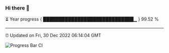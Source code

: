 ### Hi there 👋

⏳ Year progress { █████████████████████████████▁ } 99.52 %

---

⏰ Updated on Fri, 30 Dec 2022 06:14:04 GMT

![Progress Bar CI](https://github.com/liununu/liununu/workflows/Progress%20Bar%20CI/badge.svg)
